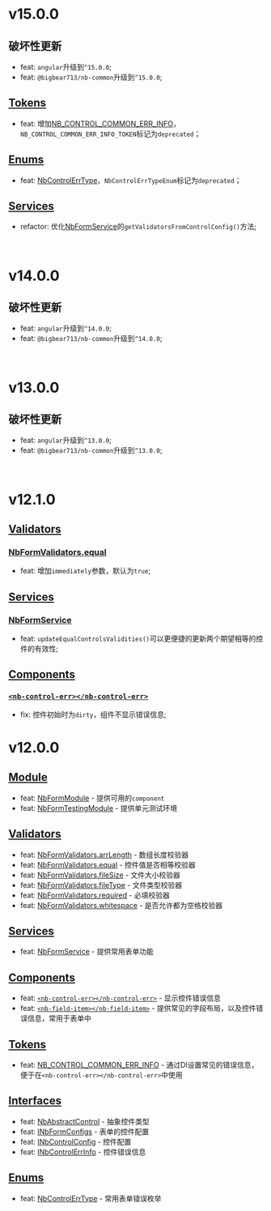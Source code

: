 # v15.0.0
## 破坏性更新
- feat: `angular`升级到`^15.0.0`; 
- feat: `@bigbear713/nb-common`升级到`^15.0.0`;

## [Tokens](https://github.com/bigBear713/nb-form/blob/master/projects/nb-form/README.CN.md#Tokens "Tokens")
- feat: 增加[NB_CONTROL_COMMON_ERR_INFO](https://github.com/bigBear713/nb-form/blob/master/projects/nb-form/README.CN.md#nb_control_common_err_info)，`NB_CONTROL_COMMON_ERR_INFO_TOKEN`标记为`deprecated`；

## [Enums](https://github.com/bigBear713/nb-form/blob/master/projects/nb-form/README.CN.md#Enums "Enums")
- feat: [NbControlErrType](https://github.com/bigBear713/nb-form/blob/master/projects/nb-form/README.CN.md#nbcontrolerrtype)，`NbControlErrTypeEnum`标记为`deprecated`；

## [Services](https://github.com/bigBear713/nb-form/blob/master/projects/nb-form/README.CN.md#Services "Services")
- refactor: 优化[NbFormService](https://github.com/bigBear713/nb-form/blob/master/projects/nb-form/README.CN.md#nbformservice "NbFormService")的`getValidatorsFromControlConfig()`方法;

<br/>

# v14.0.0
## 破坏性更新
- feat: `angular`升级到`^14.0.0`;
- feat: `@bigbear713/nb-common`升级到`^14.0.0`;

<br/>

# v13.0.0
## 破坏性更新
- feat: `angular`升级到`^13.0.0`;
- feat: `@bigbear713/nb-common`升级到`^13.0.0`;

<br/>

# v12.1.0
## [Validators](https://github.com/bigBear713/nb-form/blob/master/projects/nb-form/README.CN.md#Validators "Validators")
### [NbFormValidators.equal](https://github.com/bigBear713/nb-form/blob/master/projects/nb-form/README.CN.md#nbformvalidatorsequal "NbFormValidators.equal")
- feat: 增加`immediately`参数，默认为`true`; 

## [Services](https://github.com/bigBear713/nb-form/blob/master/projects/nb-form/README.CN.md#Services "Services")
### [NbFormService](https://github.com/bigBear713/nb-form/blob/master/projects/nb-form/README.CN.md#nbformservice "NbFormService")
- feat: `updateEqualControlsValidities()`可以更便捷的更新两个期望相等的控件的有效性;

## [Components](https://github.com/bigBear713/nb-form/blob/master/projects/nb-form/README.CN.md#Components "Components")
### [`<nb-control-err></nb-control-err>`](https://github.com/bigBear713/nb-form/blob/master/projects/nb-form/README.CN.md#nb-control-errnb-control-err "<nb-control-err></nb-control-err>")
- fix: 控件初始时为`dirty`，组件不显示错误信息;

# v12.0.0
## [Module](https://github.com/bigBear713/nb-form/blob/master/projects/nb-form/README.CN.md#Module "Module")
- feat: [NbFormModule](https://github.com/bigBear713/nb-form/blob/master/projects/nb-form/README.CN.md#nbformmodule) - 提供可用的`component`
- feat: [NbFormTestingModule](https://github.com/bigBear713/nb-form/blob/master/projects/nb-form/README.CN.md#nbformtestingmodule) - 提供单元测试环境

## [Validators](https://github.com/bigBear713/nb-form/blob/master/projects/nb-form/README.CN.md#Validators "Validators")
- feat: [NbFormValidators.arrLength](https://github.com/bigBear713/nb-form/blob/master/projects/nb-form/README.CN.md#nbformvalidatorsarrlength) - 数组长度校验器
- feat: [NbFormValidators.equal](https://github.com/bigBear713/nb-form/blob/master/projects/nb-form/README.CN.md#nbformvalidatorsequal) - 控件值是否相等校验器
- feat: [NbFormValidators.fileSize](https://github.com/bigBear713/nb-form/blob/master/projects/nb-form/README.CN.md#nbformvalidatorsfilesize) - 文件大小校验器
- feat: [NbFormValidators.fileType](https://github.com/bigBear713/nb-form/blob/master/projects/nb-form/README.CN.md#nbformvalidatorsfiletype) - 文件类型校验器
- feat: [NbFormValidators.required](https://github.com/bigBear713/nb-form/blob/master/projects/nb-form/README.CN.md#nbformvalidatorsrequired) - 必填校验器
- feat: [NbFormValidators.whitespace](https://github.com/bigBear713/nb-form/blob/master/projects/nb-form/README.CN.md#nbformvalidatorswhitespace) - 是否允许都为空格校验器

## [Services](https://github.com/bigBear713/nb-form/blob/master/projects/nb-form/README.CN.md#Services "Services")
- feat: [NbFormService](https://github.com/bigBear713/nb-form/blob/master/projects/nb-form/README.CN.md#nbformservice "NbFormService") - 提供常用表单功能

## [Components](https://github.com/bigBear713/nb-form/blob/master/projects/nb-form/README.CN.md#Components "Components")
- feat: [`<nb-control-err></nb-control-err>`](https://github.com/bigBear713/nb-form/blob/master/projects/nb-form/README.CN.md#nb-control-errnb-control-err "<nb-control-err></nb-control-err>") - 显示控件错误信息
- feat: [`<nb-field-item></nb-field-item>`](https://github.com/bigBear713/nb-form/blob/master/projects/nb-form/README.CN.md#nb-field-itemnb-field-item) - 提供常见的字段布局，以及控件错误信息，常用于表单中

## [Tokens](https://github.com/bigBear713/nb-form/blob/master/projects/nb-form/README.CN.md#Tokens "Tokens")
- feat: [NB_CONTROL_COMMON_ERR_INFO](https://github.com/bigBear713/nb-form/blob/master/projects/nb-form/README.CN.md#nb_control_common_err_info) - 通过DI设置常见的错误信息，便于在`<nb-control-err></nb-control-err>`中使用

## [Interfaces](https://github.com/bigBear713/nb-form/blob/master/projects/nb-form/README.CN.md#Interfaces "Interfaces")
- feat: [NbAbstractControl](https://github.com/bigBear713/nb-form/blob/master/projects/nb-form/README.CN.md#nbabstractcontrol) - 抽象控件类型
- feat: [INbFormConfigs](https://github.com/bigBear713/nb-form/blob/master/projects/nb-form/README.CN.md#inbcontrolconfig) - 表单的控件配置
- feat: [INbControlConfig](https://github.com/bigBear713/nb-form/blob/master/projects/nb-form/README.CN.md#inbcontrolerrinfo) - 控件配置
- feat: [INbControlErrInfo](https://github.com/bigBear713/nb-form/blob/master/projects/nb-form/README.CN.md#inbformconfigs) - 控件错误信息

## [Enums](https://github.com/bigBear713/nb-form/blob/master/projects/nb-form/README.CN.md#Enums "Enums")
- feat: [NbControlErrType](https://github.com/bigBear713/nb-form/blob/master/projects/nb-form/README.CN.md#nbcontrolerrtype) - 常用表单错误枚举